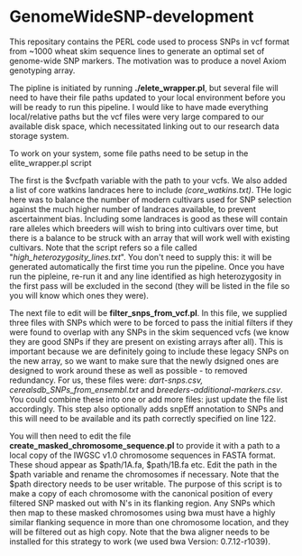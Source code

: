 # GenomeWideSNP-development

This repositary contains the PERL code used to process SNPs in vcf format from ~1000 wheat skim sequence lines to generate an optimal set of genome-wide SNP markers.  The motivation was to produce a novel Axiom genotyping array.

The pipline is initiated by running <b>./elete_wrapper.pl</b>, but several file will need to have their file paths updated to your local environment before you will be ready to run this pipeline.  I would like to have made everything local/relative paths but the vcf files were very large compared to our available disk space, which necessitated linking out to our research data storage system.  

To work on your system, some file paths need to be setup in the elite_wrapper.pl script

The first is the $vcfpath variable with the path to your vcfs. 
We also added a list of core watkins landraces here to include <i>(core_watkins.txt)</i>. THe logic here was to balance the number of modern cultivars used for SNP selection against the much higher number of landraces available, to prevent ascertainment bias. Including some landraces is good as these will contain rare alleles which breeders will wish to bring into cultivars over time, but there is a balance to be struck with an array that will work well with existing cultivars. Note that the script refers so a file called "<i>high_heterozygosity_lines.txt</i>".  You don't need to supply this: it will be generated automatically the first time you run the pipeline.  Once you have run the pipleine, re-run it and any line identified as high heterozygosity in the first pass will be excluded in the second (they will be listed in the file so you will know which ones they were).

The next file to edit will be <b>filter_snps_from_vcf.pl</b>. In this file, we supplied three files with SNPs which were to be forced to pass the initial filters if they were found to overlap with any SNPs in the skim sequenced vcfs (we know they are good SNPs if they are present on existing arrays after all). This is important because we are definitely going to include these legacy SNPs on the new array, so we want to make sure that the newly dsigned ones are designed to work around these as well as possible - to removed redundancy. For us, these files were: <i>dart-snps.csv, cerealsdb_SNPs_from_ensembl.txt</i> and <i>breeders-additional-markers.csv</i>. You could combine these into one or add more files: just update the file list accordingly.  This step also optionally adds snpEff annotation to SNPs and this will need to be available and its path correctly specified on line 122. 

You will then need to edit the file <b>create_masked_chromosome_sequence.pl</b> to provide it with a path to a local copy of the IWGSC v1.0 chromosome sequences in FASTA format. These shoud appear as $path/1A.fa, $path/1B.fa etc.  Edit the path in the $path variable and rename the chromosomes if necessary. Note that the $path directory needs to be user writable.  The purpose of this script is to make a copy of each chromosome with the canonical position of every filtered SNP masked out with N's in its flanking region. Any SNPs which then map to these masked chromosomes using bwa must have a highly similar flanking sequence in more than one chromosome location, and they will be filtered out as high copy.  Note that the bwa aligner needs to be installed for this strategy to work (we used bwa Version: 0.7.12-r1039). 



